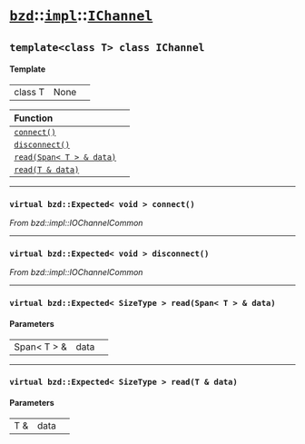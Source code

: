 # [`bzd`](../../../index.md)::[`impl`](../../index.md)::[`IChannel`](../index.md)

## `template<class T> class IChannel`

#### Template
||||
|---:|:---|:---|
|class T|None||

|Function||
|:---|:---|
|[`connect()`](./index.md)||
|[`disconnect()`](./index.md)||
|[`read(Span< T > & data)`](./index.md)||
|[`read(T & data)`](./index.md)||
------
### `virtual bzd::Expected< void > connect()`
*From bzd::impl::IOChannelCommon*


------
### `virtual bzd::Expected< void > disconnect()`
*From bzd::impl::IOChannelCommon*


------
### `virtual bzd::Expected< SizeType > read(Span< T > & data)`

#### Parameters
||||
|---:|:---|:---|
|Span< T > &|data||
------
### `virtual bzd::Expected< SizeType > read(T & data)`

#### Parameters
||||
|---:|:---|:---|
|T &|data||
